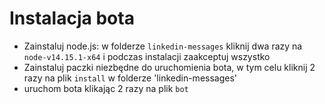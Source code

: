 # Instalacja bota

* Zainstaluj node.js: w folderze `linkedin-messages` kliknij dwa razy na `node-v14.15.1-x64` i podczas instalacji zaakceptuj wszystko
* Zainstaluj paczki niezbędne do uruchomienia bota, w tym celu kliknij 2 razy na plik `install` w folderze 'linkedin-messages'
* uruchom bota klikając 2 razy na plik `bot`